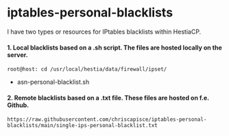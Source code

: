 # iptables-personal-blacklists

I have two types or resources for IPtables blacklists within HestiaCP.

#### 1. Local blacklists based on a .sh script. The files are hosted locally on the server.

    root@host: cd /usr/local/hestia/data/firewall/ipset/
  
- asn-personal-blacklist.sh
  
#### 2. Remote blacklists based on a .txt file. These files are hosted on f.e. Github.

    https://raw.githubusercontent.com/chriscapisce/iptables-personal-blacklists/main/single-ips-personal-blacklist.txt
    
    
    

